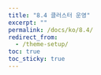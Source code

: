 ```yaml
---
title: "8.4 클러스터 운영"
excerpt: ""
permalink: /docs/ko/8.4/
redirect_from:
  - /theme-setup/
toc: true
toc_sticky: true
---
```


